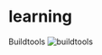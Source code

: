 # learning
Buildtools
![buildtools](https://user-images.githubusercontent.com/76449612/105090632-f1068100-5a9e-11eb-974c-c91486ee5aae.PNG)


